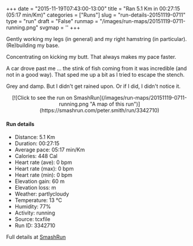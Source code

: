 +++
date = "2015-11-19T07:43:00-13:00"
title = "Ran 5.1 Km in 00:27:15 (05:17 min/Km)"
categories = ["Runs"]
slug = "run-details-20151119-0711"
type = "run"
draft = "False"
runmap = "/images/run-maps/20151119-0711-running.png"
svgmap = '<polyline points="92 30, 87 30, 67 36, 38 59, 36 61, 13 68, 8 70, 0 66, 0 62, 23 48, 24 47, 49 32, 64 38, 86 31, 99 31, 100 33, 100 35, 97 41">'
+++

Gently working my legs (in general) and my right hamstring (in particular). (Re)building my base. 

Concentrating on kicking my butt. That always makes my pace faster. 

A car drove past me ... the stink of fish coming from it was incredible (and not in a good way). That sped me up a bit as I tried to escape the stench. 

Grey and damp. But I didn't get rained upon. Or if I did, I didn't notice it. 



<!--more-->

<center>
[![Click to see the run on SmashRun](/images/run-maps/20151119-0711-running.png "A map of this run")](https://smashrun.com/peter.smith/run/3342710)
</center>

#### Run details

* Distance: 5.1 Km
* Duration: 00:27:15
* Average pace: 05:17 min/Km
* Calories: 448 Cal
* Heart rate (ave): 0 bpm
* Heart rate (max): 0 bpm
* Heart rate (min): 0 bpm
* Elevation gain: 60 m
* Elevation loss:  m
* Weather: partlycloudy
* Temperature: 13 &deg;C
* Humidity: 77%
* Activity: running
* Source: tcxfile
* Run ID: 3342710

Full details at [SmashRun](https://smashrun.com/peter.smith/run/3342710)